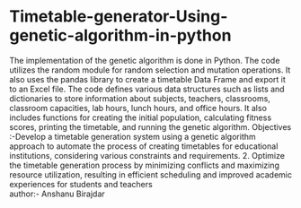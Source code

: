 # Timetable-generator-Using-genetic-algorithm-in-python
The implementation of the genetic algorithm is done in Python. The code utilizes the random module for random selection and mutation operations. It also uses the pandas library to create a timetable Data Frame and export it to an Excel file.
The code defines various data structures such as lists and dictionaries to store information about subjects, teachers, classrooms, classroom capacities, lab hours, lunch hours, and office hours. It also includes functions for creating the initial population, calculating fitness scores, printing the timetable, and running the genetic algorithm.
Objectives :-Develop a timetable generation system using a genetic algorithm approach to automate the process of creating timetables for educational institutions, considering various constraints and requirements.
2. Optimize the timetable generation process by minimizing conflicts and maximizing resource utilization, resulting in efficient scheduling and improved academic experiences for students and teachers
<br>
author:- Anshanu Birajdar
